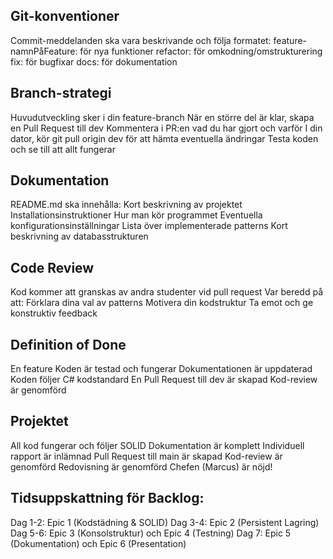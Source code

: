 ﻿## Git-konventioner
Commit-meddelanden ska vara beskrivande och följa formatet:
feature-namnPåFeature: för nya funktioner
refactor: för omkodning/omstrukturering
fix: för bugfixar
docs: för dokumentation

## Branch-strategi
Huvudutveckling sker i din feature-branch
När en större del är klar, skapa en Pull Request till dev
Kommentera i PR:en vad du har gjort och varför
I din dator, kör git pull origin dev för att hämta eventuella ändringar
Testa koden och se till att allt fungerar

## Dokumentation
README.md ska innehålla:
Kort beskrivning av projektet
Installationsinstruktioner
Hur man kör programmet
Eventuella konfigurationsinställningar
Lista över implementerade patterns
Kort beskrivning av databasstrukturen

## Code Review
Kod kommer att granskas av andra studenter vid pull request
Var beredd på att:
Förklara dina val av patterns
Motivera din kodstruktur
Ta emot och ge konstruktiv feedback

## Definition of Done
En feature
Koden är testad och fungerar
Dokumentationen är uppdaterad
Koden följer C# kodstandard
En Pull Request till dev är skapad
Kod-review är genomförd

## Projektet
All kod fungerar och följer SOLID
Dokumentation är komplett
Individuell rapport är inlämnad
Pull Request till main är skapad
Kod-review är genomförd
Redovisning är genomförd
Chefen (Marcus) är nöjd!

## Tidsuppskattning för Backlog:
Dag 1-2: Epic 1 (Kodstädning & SOLID)
Dag 3-4: Epic 2 (Persistent Lagring)
Dag 5-6: Epic 3 (Konsolstruktur) och Epic 4 (Testning)
Dag 7: Epic 5 (Dokumentation) och Epic 6 (Presentation)